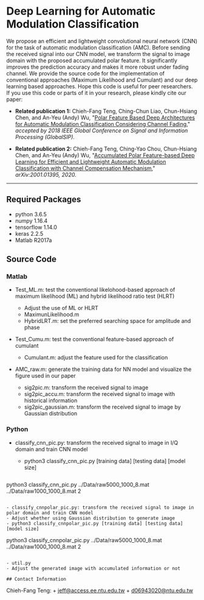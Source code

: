 # Deep Learning for Automatic Modulation Classification

We propose an efficient and lightweight convolutional neural network (CNN) for the task of automatic modulation classification (AMC). Before sending the received signal into our CNN model, we transform the signal to image domain with the proposed accumulated polar feature. It significantly improves the prediction accuracy and makes it more robust under fading channel. 
We provide the source code for the implementation of conventional approaches (Maximum Likelihood and Cumulant) and our deep learning based approaches. Hope this code is useful for peer researchers. If you use this code or parts of it in your research, please kindly cite our paper:

- **Related publication 1:** Chieh-Fang Teng, Ching-Chun Liao, Chun-Hsiang Chen, and An-Yeu (Andy) Wu, "[Polar Feature Based Deep Architectures for Automatic Modulation Classification Considering Channel Fading](https://ieeexplore.ieee.org/document/8646375)," *accepted by 2018 IEEE Global Conference on Signal and Information Processing (GlobalSIP).*

- **Related publication 2:** Chieh-Fang Teng, Ching-Yao Chou, Chun-Hsiang Chen, and An-Yeu (Andy) Wu, "[Accumulated Polar Feature-based Deep Learning for Efficient and Lightweight Automatic Modulation Classification with Channel Compensation Mechanism](https://arxiv.org/abs/2001.01395)," *arXiv:2001.01395, 2020.*
---

## Required Packages

- python 3.6.5
- numpy 1.16.4
- tensorflow 1.14.0
- keras 2.2.5
- Matlab R2017a

## Source Code
### Matlab
- Test_ML.m: test the conventional likelohood-based approach of maximum likelihood (ML) and hybrid likelihood ratio test (HLRT)
  - Adjust the use of ML or HLRT
  - MaximunLikelihood.m
  - HybridLRT.m: set the preferred searching space for amplitude and phase

- Test_Cumu.m: test the conventional feature-based approach of cumulant
  - Cumulant.m: adjust the feature used for the classification

- AMC_raw.m: generate the training data for NN model and visualize the figure used in our paper
  - sig2pic.m: transform the received signal to image
  - sig2pic_accu.m: transform the received signal to image with historical information
  - sig2pic_gaussian.m: transform the received signal to image by Gaussian distribution

### Python
- classify_cnn_pic.py: transform the received signal to image in I/Q domain and train CNN model
  - python3 classify_cnn_pic.py [training data] [testing data] [model size]

   ```
python3 classify_cnn_pic.py ../Data/raw5000_1000_8.mat ../Data/raw1000_1000_8.mat 2
   ```

- classify_cnnpolar_pic.py: transform the received signal to image in polar domain and train CNN model
  - Adjust whether using Gaussian distribution to generate image
  - python3 classify_cnnpolar_pic.py [training data] [testing data] [model size]

   ```
python3 classify_cnnpolar_pic.py ../Data/raw5000_1000_8.mat ../Data/raw1000_1000_8.mat 2
   ```

- util.py
  - Adjust the generated image with accumulated information or not

## Contact Information

   ```
Chieh-Fang Teng:
        + jeff@access.ee.ntu.edu.tw
        + d06943020@ntu.edu.tw
   ```
